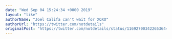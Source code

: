 ```yaml
---
date: "Wed Sep 04 15:24:34 +0000 2019"
layout: "like"
authorName: "Joel Califa can't wait for XOXO"
authorUrl: "https://twitter.com/notdetails"
originalPost: "https://twitter.com/notdetails/status/1169270034226536448"
---
```


